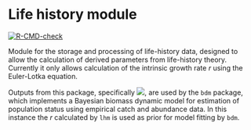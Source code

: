 Life history module
===================

[![R-CMD-check](https://github.com/cttedwards/lhm/actions/workflows/check-release.yaml/badge.svg)](https://github.com/cttedwards/lhm/actions/workflows/check-release.yaml)

Module for the storage and processing of life-history data,
designed to allow the calculation of derived parameters from life-history
theory. Currently it only allows calculation of the intrinsic growth rate $r$ using
the Euler-Lotka equation.

Outputs from this package, specifically <img src="https://render.githubusercontent.com/render/math?math=\large r">, are used by the `bdm` package, which implements a 
Bayesian biomass dynamic model for estimation of population status using empirical catch and abundance data. In
this instance the $r$ calculated by `lhm` is used as prior for model fitting by `bdm`.
